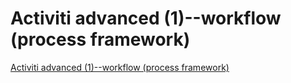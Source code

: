 # Activiti advanced (1)--workflow (process framework)
[Activiti advanced (1)--workflow (process framework)](https://aiwithcloud.com/2022/09/15/activiti_advanced_1__workflow_process_framework/)
